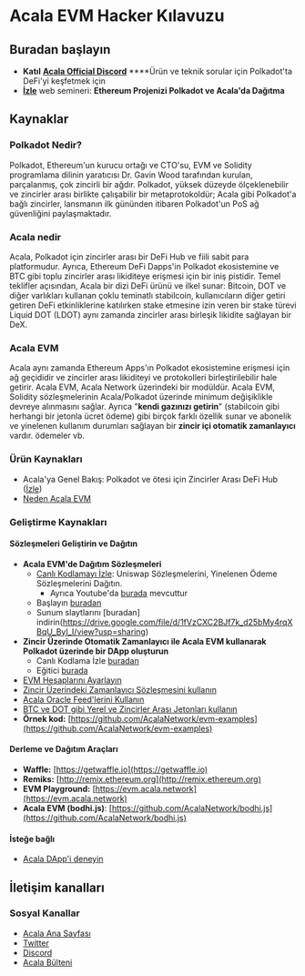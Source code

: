 # Acala EVM Hacker Kılavuzu

## Buradan başlayın

* **Katıl** [**Acala Official Discord**](https://discord.gg/vdbFVCH) ****Ürün ve teknik sorular için Polkadot'ta DeFi'yi keşfetmek için
* [**İzle**](https://www.crowdcast.io/e/acala-ethdenver-2021) web semineri: **Ethereum Projenizi Polkadot ve Acala'da Dağıtma**

## Kaynaklar

### Polkadot Nedir?

Polkadot, Ethereum'un kurucu ortağı ve CTO'su, EVM ve Solidity programlama dilinin yaratıcısı Dr. Gavin Wood tarafından kurulan, parçalanmış, çok zincirli bir ağdır. Polkadot, yüksek düzeyde ölçeklenebilir ve zincirler arası birlikte çalışabilir bir metaprotokoldür; Acala gibi Polkadot'a bağlı zincirler, lansmanın ilk gününden itibaren Polkadot'un PoS ağ güvenliğini paylaşmaktadır.

### Acala nedir

Acala, Polkadot için zincirler arası bir DeFi Hub ve fiili sabit para platformudur. Ayrıca, Ethereum DeFi Dapps'in Polkadot ekosistemine ve BTC gibi toplu zincirler arası likiditeye erişmesi için bir iniş pistidir. Temel teklifler açısından, Acala bir dizi DeFi ürünü ve ilkel sunar: Bitcoin, DOT ve diğer varlıkları kullanan çoklu teminatlı stabilcoin, kullanıcıların diğer getiri getiren DeFi etkinliklerine katılırken stake etmesine izin veren bir stake türevi Liquid DOT \(LDOT\) aynı zamanda zincirler arası birleşik likidite sağlayan bir DeX.

### Acala EVM

Acala aynı zamanda Ethereum Apps'ın Polkadot ekosistemine erişmesi için ağ geçididir ve zincirler arası likiditeyi ve protokolleri birleştirilebilir hale getirir. Acala EVM, Acala Network üzerindeki bir modüldür. Acala EVM, Solidity sözleşmelerinin Acala/Polkadot üzerinde minimum değişiklikle devreye alınmasını sağlar. Ayrıca "**kendi gazınızı getirin**" \(stabilcoin gibi herhangi bir jetonla ücret ödeme\) gibi birçok farklı özellik sunar ve abonelik ve yinelenen kullanım durumları sağlayan bir **zincir içi otomatik zamanlayıcı** vardır. ödemeler vb.

### Ürün Kaynakları

* Acala'ya Genel Bakış: Polkadot ve ötesi için Zincirler Arası DeFi Hub \([İzle](https://www.youtube.com/watch?v=avtzY5lkM6s)\)
* [Neden Acala EVM](https://wiki.acala.network/learn/basics/acala-evm/acala-evm-composable-defi-stack)

### Geliştirme Kaynakları

#### **Sözleşmeleri Geliştirin ve Dağıtın**

* **Acala EVM'de Dağıtım Sözleşmeleri**
  * [Canlı Kodlamayı İzle](https://www.crowdcast.io/e/acala-ethdenver-2021): Uniswap Sözleşmelerini, Yinelenen Ödeme Sözleşmelerini Dağıtın.
    * Ayrıca Youtube'da [burada](https://www.youtube.com/watch?v=7GdZucQ1SlE) mevcuttur
  * Başlayın [buradan](https://wiki.acala.network/build/development-guide/smart-contracts/get-started-evm)
  * Sunum slaytlarını [buradan] indirin(https://drive.google.com/file/d/1fVzCXC2BJf7k_d25bMy4rqXBqU_ByI_I/view?usp=sharing)
* **Zincir Üzerinde Otomatik Zamanlayıcı ile Acala EVM kullanarak Polkadot üzerinde bir DApp oluşturun**
  * Canlı Kodlama İzle [buradan](https://www.youtube.com/watch?v=0ZKK8IQXI3s&list=PLAy4HNUNlzRkiRQFnr-gu6CyddoVTxeTy&index=37)
  * Eğitici [burada](https://wiki.acala.network/build/development-guide/smart-contracts/advanced/use-on-chain-scheduler/scheduler-tutorial)
* [EVM Hesaplarını Ayarlayın](https://wiki.acala.network/build/development-guide/smart-contracts/get-started-evm/evm-account)
* [Zincir Üzerindeki Zamanlayıcı Sözleşmesini kullanın](https://wiki.acala.network/build/development-guide/smart-contracts/advanced/use-on-chain-scheduler)
* [Acala Oracle Feed'lerini Kullanın](https://wiki.acala.network/build/development-guide/smart-contracts/advanced/use-oracle-feeds)
* [BTC ve DOT gibi Yerel ve Zincirler Arası Jetonları kullanın](https://wiki.acala.network/build/development-guide/smart-contracts/advanced/use-native-tokens)
* **Örnek kod:** [https://github.com/AcalaNetwork/evm-examples](https://github.com/AcalaNetwork/evm-examples)

#### **Derleme ve Dağıtım Araçları**

* **Waffle:** [https://getwaffle.io](https://getwaffle.io)
* **Remiks:** [http://remix.ethereum.org](http://remix.ethereum.org)
* **EVM Playground:** [https://evm.acala.network](https://evm.acala.network)
* **Acala EVM \(bodhi.js\)**: [https://github.com/AcalaNetwork/bodhi.js](https://github.com/AcalaNetwork/bodhi.js)

#### İsteğe bağlı

* [Acala DApp'i deneyin](try-acala-dapp.md)

## İletişim kanalları

### Sosyal Kanallar

* [Acala Ana Sayfası](https://acala.network/)
* [Twitter](https://twitter.com/AcalaNetwork)
* [Discord](https://discord.gg/vdbFVCH)
* [Acala Bülteni](https://acala.network/newsletter-sign-up.html)

###
